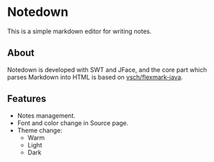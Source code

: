 # Notedown
This is a simple markdown editor for writing notes.
## About
Notedown is developed with SWT and JFace, and the core part which parses Markdown into HTML is based on [vsch/flexmark-java](https://github.com/vsch/flexmark-java).
## Features
* Notes management.
* Font and color change in Source page.
* Theme change:
  * Warm
  * Light
  * Dark

